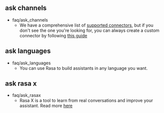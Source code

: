 ## ask channels
* faq/ask_channels
    - We have a comprehensive list of [supported connectors](https://rasa.com/docs/core/connectors/), but if you don't see the one you're looking for, you can always create a custom connector by following [this guide](https://rasa.com/docs/user-guide/connectors/custom-conectors/)

## ask languages
* faq/ask_languages
    - You can use Rasa to build assistants in any language you want.

## ask rasa x
* faq/ask_rasax
    - Rasa X is a tool to learn from real conversations and improve your assistant. Read more [here](https://rasa.com/docs/rasa-x/)